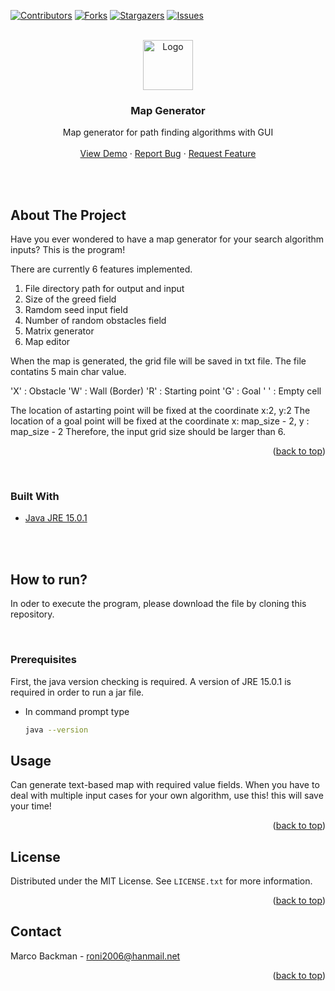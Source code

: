 <div id="top"></div>




<!-- PROJECT SHIELDS -->
<!--
*** I'm using markdown "reference style" links for readability.
*** Reference links are enclosed in brackets [ ] instead of parentheses ( ).
*** See the bottom of this document for the declaration of the reference variables
*** for contributors-url, forks-url, etc. This is an optional, concise syntax you may use.
*** https://www.markdownguide.org/basic-syntax/#reference-style-links
-->
[![Contributors][contributors-shield]][contributors-url]
[![Forks][forks-shield]][forks-url]
[![Stargazers][stars-shield]][stars-url]
[![Issues][issues-shield]][issues-url]



<!-- PROJECT LOGO -->
<br />
<div align="center">
  <a href="https://github.com/CSE4081-d-star-team/testCaseGenerator">
    <img src="images/logo.png" alt="Logo" width="80" height="80">
  </a>


</br>

<h3 align="center">Map Generator</h3>

  <p align="center">
    Map generator for path finding algorithms with GUI
    <br />
    <br />
    <a href="https://github.com/CSE4081-d-star-team/testCaseGenerator">View Demo</a>
    ·
    <a href="https://github.com/CSE4081-d-star-team/testCaseGenerator/issues">Report Bug</a>
    ·
    <a href="https://github.com/CSE4081-d-star-team/testCaseGenerator/issues">Request Feature</a>
  </p>
</div>

</br>
</br>

<!-- ABOUT THE PROJECT -->
## About The Project

Have you ever wondered to have a map generator for your search algorithm inputs? This is the program!

There are currently 6 features implemented.

1. File directory path for output and input
2. Size of the greed field
3. Ramdom seed input field
4. Number of random obstacles field
5. Matrix generator
6. Map editor

When the map is generated, the grid file will be saved in txt file.
The file contatins 5 main char value.

'X' : Obstacle
'W' : Wall (Border)
'R' : Starting point
'G' : Goal
' ' : Empty cell

The location of astarting point will be fixed at the coordinate x:2, y:2
The location of a goal point will be fixed at the coordinate x: map_size - 2, y : map_size - 2
Therefore, the input grid size should be larger than 6.

<p align="right">(<a href="#top">back to top</a>)</p>
</br>

### Built With

* [Java JRE 15.0.1](https://www.java.com/en/)

</br>
</br>

<!-- GETTING STARTED -->
## How to run?

In oder to execute the program, please download the file by cloning this repository.

</br>

### Prerequisites

First, the java version checking is required.
A version of JRE 15.0.1 is required in order to run a jar file.
* In command prompt type
  ```sh
  java --version
  ```


<!-- USAGE EXAMPLES -->
## Usage

Can generate text-based map with required value fields. When you have to deal with multiple input cases for your own algorithm, use this! this will save your time!

<p align="right">(<a href="#top">back to top</a>)</p>


<!-- LICENSE -->
## License

Distributed under the MIT License. See `LICENSE.txt` for more information.

<p align="right">(<a href="#top">back to top</a>)</p>



<!-- CONTACT -->
## Contact

Marco Backman - roni2006@hanmail.net

<p align="right">(<a href="#top">back to top</a>)</p>


<!-- MARKDOWN LINKS & IMAGES -->
<!-- https://www.markdownguide.org/basic-syntax/#reference-style-links -->
[contributors-shield]: https://img.shields.io/github/contributors/CSE4081-d-star-team/testCaseGenerator.svg?style=for-the-badge
[contributors-url]: https://github.com/CSE4081-d-star-team/testCaseGenerator/graphs/contributors
[forks-shield]: https://img.shields.io/github/forks/CSE4081-d-star-team/testCaseGenerator.svg?style=for-the-badge
[forks-url]: https://github.com/CSE4081-d-star-team/testCaseGenerator/network/members
[stars-shield]: https://img.shields.io/github/stars/CSE4081-d-star-team/testCaseGenerator.svg?style=for-the-badge
[stars-url]: https://github.com/CSE4081-d-star-team/testCaseGenerator/stargazers
[issues-shield]: https://img.shields.io/github/issues/CSE4081-d-star-team/testCaseGenerator.svg?style=for-the-badge
[issues-url]: https://github.com/CSE4081-d-star-team/testCaseGenerator/issues
